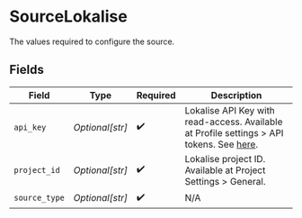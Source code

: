 # SourceLokalise

The values required to configure the source.


## Fields

| Field                                                                                                                                                           | Type                                                                                                                                                            | Required                                                                                                                                                        | Description                                                                                                                                                     |
| --------------------------------------------------------------------------------------------------------------------------------------------------------------- | --------------------------------------------------------------------------------------------------------------------------------------------------------------- | --------------------------------------------------------------------------------------------------------------------------------------------------------------- | --------------------------------------------------------------------------------------------------------------------------------------------------------------- |
| `api_key`                                                                                                                                                       | *Optional[str]*                                                                                                                                                 | :heavy_check_mark:                                                                                                                                              | Lokalise API Key with read-access. Available at Profile settings > API tokens. See <a href="https://docs.lokalise.com/en/articles/1929556-api-tokens">here</a>. |
| `project_id`                                                                                                                                                    | *Optional[str]*                                                                                                                                                 | :heavy_check_mark:                                                                                                                                              | Lokalise project ID. Available at Project Settings > General.                                                                                                   |
| `source_type`                                                                                                                                                   | *Optional[str]*                                                                                                                                                 | :heavy_check_mark:                                                                                                                                              | N/A                                                                                                                                                             |